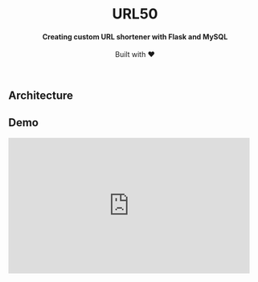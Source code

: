 <h1 align="center">
 URL50
</h1>

<h4 align="center">Creating custom URL shortener with Flask and MySQL</h4>
<p align="center">
 Built with ❤︎ 
</p>
</br>

## Architecture
## Demo

<iframe src="https://giphy.com/embed/bBJ5WxU9oQDc9QI9ym" width="480" height="270" frameBorder="0" class="giphy-embed" >

## Explanation
- ### app.py
  holds the main body of the webapp's Code, as well as the code to connect to the DB, and has four functions
  - #### index()
	simply loads the main homepage of the app and is the default route of the app.
  - #### shorten_key()
	which takes a number and converts it to a BASE62 string, the idea is to take the id for the url in the database, and convert it to BASE62, and the result will be the key for the shortened url, that way there will never be duplicates because the id will always be different.
  - #### shorten()
	this function gets called when there is a url that is sent to the server, it first checks if the url is valid and accessible, if it is, it then checks the DB for a duplicate, if there isn't, it then inserts it into the DB and calls the shorten_key() function with the passing in the id of the newly inserted url, and inserts the result of that function into the DB as the shortened url
  - #### shorturl()
	this function is responsible for redirecting users IE, it checks the DB for the URL that is linked to the short URL and redirects the browser to the orignal URL
- ### run.py
  holds the argument that loads the app for gunicorn
- ### requirements.txt
  a list of all the libraries and modules that need to be installed in the env to get the app to work.
- ### static
  - #### style.css
	holds the custom CSS used throughout the app
- ### templates
  - #### layout.html
	holds the code for the default html from which the all the app's pages are derived
  - #### index.html
	holds the html for the main homepage
  - #### erorr.html
	holds the html for the error page
  - #### shorturl.html
	holds the html for displaying the shortened URL

